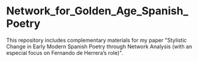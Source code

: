# Network_for_Golden_Age_Spanish_Poetry

This repository includes complementary materials for my paper "Stylistic Change in Early Modern Spanish Poetry through Network Analysis (with an especial focus on Fernando de Herrera’s role)".


